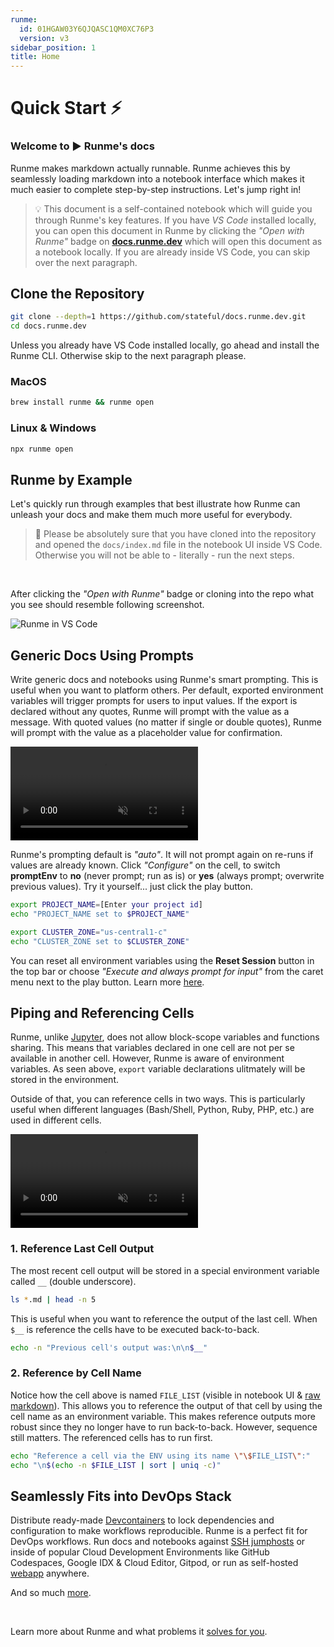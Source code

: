 ```yaml
---
runme:
  id: 01HGAW03Y6QJQASC1QM0XC76P3
  version: v3
sidebar_position: 1
title: Home
---
```


# **Quick Start ⚡️**

### Welcome to ▶️ Runme's docs

Runme makes markdown actually runnable. Runme achieves this by seamlessly loading markdown into a notebook interface which makes it much easier to complete step-by-step instructions. Let's jump right in!

> 💡 This document is a self-contained notebook which will guide you through Runme's key features. If you have *VS Code* installed locally, you can open this document in Runme by clicking the *"Open with Runme"* badge on **[docs.runme.dev](https://docs.runme.dev/)** which will open this document as a notebook locally. If you are already inside VS Code, you can skip over the next paragraph.

## **Clone the Repository**

```sh {"id":"01HY0Y62WJCT2BVD5VA2HZ32TG"}
git clone --depth=1 https://github.com/stateful/docs.runme.dev.git
cd docs.runme.dev
```

Unless you already have VS Code installed locally, go ahead and install the Runme CLI. Otherwise skip to the next paragraph please.

### **MacOS**

```sh {"cwd":"docs.runme.dev","id":"01HY0SZCMGA291TVE2R1QKNVX4"}
brew install runme && runme open
```

### **Linux & Windows**

```sh {"cwd":"docs.runme.dev","id":"01HY0SZCMGA291TVE2R40BDNJ9"}
npx runme open
```

## **Runme by Example**

Let's quickly run through examples that best illustrate how Runme can unleash your docs and make them much more useful for everybody.

> 🚨 Please be absolutely sure that you have cloned into the repository and opened the `docs/index.md` file in the notebook UI inside VS Code. Otherwise you will not be able to - literally - run the next steps.

<br/>

After clicking the *"Open with Runme"* badge or cloning into the repo what you see should resemble following screenshot.

![Runme in VS Code](/img/doc-in-vscode.png)

## **Generic Docs Using Prompts**

Write generic docs and notebooks using Runme's smart prompting. This is useful when you want to platform others. Per default, exported environment variables will trigger prompts for users to input values. If the export is declared without any quotes, Runme will prompt with the value as a message. With quoted values (no matter if single or double quotes), Runme will prompt with the value as a placeholder value for confirmation.

<video autoPlay loop muted playsInline controls>
  <source src="videos/prompting.mp4" type="video/mp4" />
  <source src="../static/videos/prompting.mp4" type="video/mp4" />
  <source src="videos/prompting.webm" type="video/webm" />
  <source src="../static/videos/prompting.webm" type="video/webm" />
</video>
<br/>

Runme's prompting default is *"auto"*. It will not prompt again on re-runs if values are already known. Click *"Configure"* on the cell, to switch **promptEnv** to **no** (never prompt; run as is) or **yes** (always prompt; overwrite previous values). Try it yourself... just click the play button.

```sh {"id":"01HY0Z7HSFFV7KHPX559SNVSHN","terminalRows":"4"}
export PROJECT_NAME=[Enter your project id]
echo "PROJECT_NAME set to $PROJECT_NAME"

export CLUSTER_ZONE="us-central1-c"
echo "CLUSTER_ZONE set to $CLUSTER_ZONE"
```

You can reset all environment variables using the **Reset Session** button in the top bar or choose *"Execute and always prompt for input"* from the caret menu next to the play button. Learn more [here](https://docs.runme.dev/configuration/cell-level#set-environment-variables).

## **Piping and Referencing Cells**

Runme, unlike [Jupyter](https://jupyter.org/), does not allow block-scope variables and functions sharing. This means that variables declared in one cell are not per se available in another cell. However, Runme is aware of environment variables. As seen above, `export` variable declarations ulitmately will be stored in the environment.

Outside of that, you can reference cells in two ways. This is particularly useful when different languages (Bash/Shell, Python, Ruby, PHP, etc.) are used in different cells.

<video autoPlay loop muted playsInline controls>
  <source src="videos/referencing.mp4" type="video/mp4" />
  <source src="../static/videos/referencing.mp4" type="video/mp4" />
  <source src="videos/referencing.webm" type="video/webm" />
  <source src="../static/videos/referencing.webm" type="video/webm" />
</video>
<br/>

### **1. Reference Last Cell Output**

The most recent cell output will be stored in a special environment variable called `__` (double underscore).

```sh {"id":"01HY18GGPG1C8KT40T8D41885F","name":"FILE_LIST"}
ls *.md | head -n 5
```

This is useful when you want to reference the output of the last cell. When `$__` is reference the cells have to be executed back-to-back.

```sh {"id":"01HY192SQK8VCQ9DXX2KGR249N"}
echo -n "Previous cell's output was:\n\n$__"
```

### **2. Reference by Cell Name**

Notice how the cell above is named `FILE_LIST` (visible in notebook UI & [raw markdown](https://raw.githubusercontent.com/stateful/docs.runme.dev/main/docs/index.md)). This allows you to reference the output of that cell by using the cell name as an environment variable. This makes reference outputs more robust since they no longer have to run back-to-back. However, sequence still matters. The referenced cells has to run first.

```sh {"id":"01HY18W7RX74HFNZSBNYB9SEFR"}
echo "Reference a cell via the ENV using its name \"\$FILE_LIST\":"
echo "\n$(echo -n $FILE_LIST | sort | uniq -c)"
```

## **Seamlessly Fits into DevOps Stack**

Distribute ready-made [Devcontainers](https://docs.runme.dev/guide/devcontainer) to lock dependencies and configuration to make workflows reproducible. Runme is a perfect fit for DevOps workflows. Run docs and notebooks against [SSH jumphosts](https://docs.runme.dev/how-runme-works/runme-via-ssh#vs-code-remote-development) or inside of popular Cloud Development Environments like GitHub Codespaces, Google IDX & Cloud Editor, Gitpod, or run as self-hosted [webapp](https://docs.runme.dev/how-runme-works/web) anywhere.

And so much [more](https://docs.runme.dev/getting-started/).

<br />
<Infobox type="sidenote" title="Keep going!">

Learn more about Runme and what problems it [solves for you](/why).

</Infobox>
